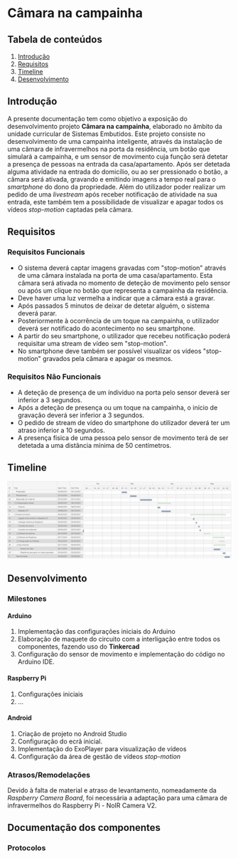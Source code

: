 # Câmara na campainha

## Tabela de conteúdos
1. [Introdução](#introducao)
2. [Requisitos](#requisitos) 
3. [Timeline](#timeline)
4. [Desenvolvimento](#desenvolvimento)


## Introdução

A presente documentação tem como objetivo a exposição do desenvolvimento projeto __Câmara na campainha__, elaborado no âmbito da unidade curricular de Sistemas Embutidos. Este projeto consiste no desenvolvimento de uma campainha inteligente, através da instalação de uma câmara de infravermelhos na porta da residência, um botão que simulará a campainha, e um sensor de movimento cuja função será detetar a presença de pessoas na entrada da casa/apartamento. Após ser detetada alguma atividade na entrada do domicílio, ou ao ser pressionado o botão, a câmara será ativada, gravando e emitindo imagens a tempo real para o *smartphone* do dono da propriedade. Além do utilizador poder realizar um pedido de uma *livestream* após receber notificação de atividade na sua entrada, este também tem a possibilidade de visualizar e apagar todos os vídeos *stop-motion* captadas pela câmara.


## Requisitos

### Requisitos Funcionais
- O sistema deverá captar imagens gravadas com "stop-motion" através de uma câmara instalada na porta de uma casa/apartamento. Esta câmara será ativada no momento de deteção de movimento pelo sensor ou após um clique no botão que representa a campainha da residência.
- Deve haver uma luz vermelha a indicar que a câmara está a gravar.
- Após passados 5 minutos de deixar de detetar alguém, o sistema deverá parar.
- Posteriormente à ocorrência de um toque na campainha, o utilizador deverá ser notificado do acontecimento no seu smartphone.
- A partir do seu smartphone, o utilizador que recebeu notificação poderá requisitar uma stream de vídeo sem "stop-motion".
- No smartphone deve também ser possível visualizar os vídeos "stop-motion" gravados pela câmara e apagar os mesmos.


### Requisitos Não Funcionais

- A deteção de presença de um índividuo na porta pelo sensor deverá ser inferior a 3 segundos.
- Após a deteção de presença ou um toque na campainha, o início de gravação deverá ser inferior a 3 segundos.
- O pedido de stream de vídeo do smartphone do utilizador deverá ter um atraso inferior a 10 segundos.
- A presença física de uma pessoa pelo sensor de movimento terá de ser detetada a uma distância mínima de 50 centímetros.


## Timeline

![Gant Chart](docs/imgs/Gant_chart.png)


## Desenvolvimento

### Milestones

#### Arduino

1. Implementação das configurações iniciais do Arduino
2. Elaboração de maquete do circuito com a interligação entre todos os componentes, fazendo uso do **Tinkercad**
3. Configuração do sensor de movimento e implementação do código no Arduino IDE. 

#### Raspberry Pi

1. Configurações iniciais
2. ...


#### Android

1. Criação de projeto no Android Studio
2. Configuração do ecrã inicial.
3. Implementação do ExoPlayer para visualização de vídeos
4. Configuração da área de gestão de vídeos *stop-motion*


### Atrasos/Remodelações

Devido à falta de material e atraso de levantamento, nomeadamente da *Raspberry Camera Board*, foi necessária a adaptação para uma câmara de infravermelhos do Raspberry Pi - NoIR Camera V2.


## Documentação dos componentes

### Protocolos